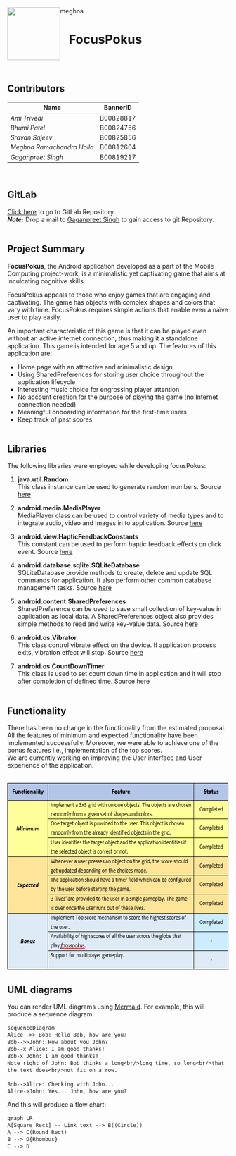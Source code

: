 <img align="left" width="120" height="120" src="https://lh3.googleusercontent.com/V5baaVxMdRdwVQA84teFeqqF3NO22-81R-o7xqEL3MkxJuvtbHMl4LPWEuXHat8PZj1Hp5ce0va7Uw">
meghna
<br />

# &nbsp;&nbsp;&nbsp;**FocusPokus**
<br /><br />
  
## Contributors
|Name|BannerID |
|--|--|
| *Ami Trivedi* | B00828817 |
| *Bhumi Patel* | B00824756 |
| *Sravan Sajeev* | B00825856 |
| *Meghna Ramachandra Holla* | B00812604  |
| *Gaganpreet Singh* | B00819217|
<br />

## GitLab
[Click here](https://git.cs.dal.ca/singh1/focuspokus.git) to go to GitLab Repository.<br />
***Note:*** Drop a mail to [Gaganpreet Singh](gaganpreet.singh@dal.ca) to gain access to git Repository.<br /><br />

## Project Summary
**FocusPokus**, the Android application developed as a part of the Mobile Computing project-work, is a minimalistic yet captivating game that aims at inculcating cognitive skills.

FocusPokus appeals to those who enjoy games that are engaging and captivating. The game has objects with complex shapes and colors that vary with time. FocusPokus requires simple actions that enable even a naïve user to play easily.

An important characteristic of this game is that it can be played even without an active internet connection, thus making it a standalone application. This game is intended for age 5 and up. The features of this application are:
+ Home page with an attractive and minimalistic design 
+ Using SharedPreferences for storing user choice throughout the application lifecycle  
+ Interesting music choice for engrossing player attention
+ No account creation for the purpose of playing the game (no Internet connection needed)
+ Meaningful onboarding information for the first-time users
+ Keep track of past scores
<br /><br />

## Libraries
The following libraries were employed while developing focusPokus:<br />
1. **java.util.Random** <br />
This class instance can be used to generate random numbers. Source [here](https://developer.android.com/reference/java/util/Random)
 
1. **android.media.MediaPlayer** <br />
MediaPlayer class can be used to control variety of media types and to integrate audio, video and images in to application. Source [here](https://developer.android.com/guide/topics/media/mediaplayer)
 
1. **android.view.HapticFeedbackConstants** <br />
This constant can be used to perform haptic feedback effects on click event. Source [here](https://developer.android.com/reference/android/view/HapticFeedbackConstants)
 
1. **android.database.sqlite.SQLiteDatabase** <br />
SQLiteDatabase provide methods to create, delete and update SQL commands for  application. It also  perform other common database management tasks. Source [here](https://developer.android.com/reference/android/database/sqlite/SQLiteDatabase)

1. **android.content.SharedPreferences** <br />
SharedPreference can be used to save small collection of key-value in application as local data. A SharedPreferences object also provides simple methods to read and write key-value data. Source [here](https://developer.android.com/training/data-storage/shared-preferences)

1. **android.os.Vibrator** <br />
This class control vibrate  effect on the device. If application process exits, vibration effect will stop. Source [here](https://developer.android.com/reference/android/os/Vibrator)

1. **android.os.CountDownTimer** <br />
This class is used to set count down time in application and it will stop after completion of defined time. Source [here](https://developer.android.com/reference/android/os/CountDownTimer)
<br /><br />

## Functionality
There has been no change in the functionality from the estimated proposal. All the features of minimum and expected functionality have been implemented successfully. Moreover, we were able to achieve one of the bonus features i.e., implementation of the top scores.
<br />
We are currently working on improving the User interface and User experience of the application.<br /><br />

<img width="623" height="425" src="Extra/Table_of_Fx.PNG">


## UML diagrams

You can render UML diagrams using [Mermaid](https://mermaidjs.github.io/). For example, this will produce a sequence diagram:

```mermaid
sequenceDiagram
Alice ->> Bob: Hello Bob, how are you?
Bob-->>John: How about you John?
Bob--x Alice: I am good thanks!
Bob-x John: I am good thanks!
Note right of John: Bob thinks a long<br/>long time, so long<br/>that the text does<br/>not fit on a row.

Bob-->Alice: Checking with John...
Alice->John: Yes... John, how are you?
```

And this will produce a flow chart:

```mermaid
graph LR
A[Square Rect] -- Link text --> B((Circle))
A --> C(Round Rect)
B --> D{Rhombus}
C --> D
```